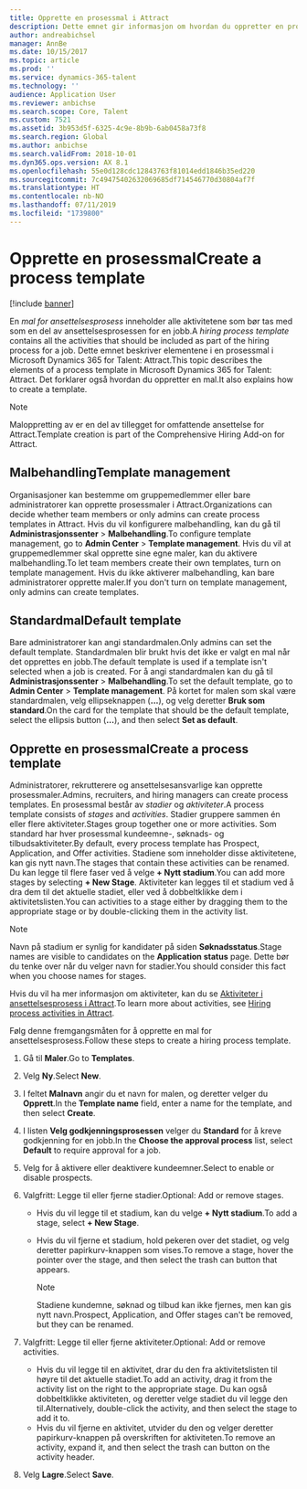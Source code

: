 ```yaml
---
title: Opprette en prosessmal i Attract
description: Dette emnet gir informasjon om hvordan du oppretter en prosessmal i Attract.
author: andreabichsel
manager: AnnBe
ms.date: 10/15/2017
ms.topic: article
ms.prod: ''
ms.service: dynamics-365-talent
ms.technology: ''
audience: Application User
ms.reviewer: anbichse
ms.search.scope: Core, Talent
ms.custom: 7521
ms.assetid: 3b953d5f-6325-4c9e-8b9b-6ab0458a73f8
ms.search.region: Global
ms.author: anbichse
ms.search.validFrom: 2018-10-01
ms.dyn365.ops.version: AX 8.1
ms.openlocfilehash: 55e0d128cdc12843763f81014edd1846b35ed220
ms.sourcegitcommit: 7c49475402632069685df714546770d30804af7f
ms.translationtype: HT
ms.contentlocale: nb-NO
ms.lasthandoff: 07/11/2019
ms.locfileid: "1739800"
---
```

# <a name="create-a-process-template"></a><span data-ttu-id="112f4-103">Opprette en prosessmal</span><span class="sxs-lookup"><span data-stu-id="112f4-103">Create a process template</span></span>

[!include [banner](includes/banner.md)]

<span data-ttu-id="112f4-104">En *mal for ansettelsesprosess* inneholder alle aktivitetene som bør tas med som en del av ansettelsesprosessen for en jobb.</span><span class="sxs-lookup"><span data-stu-id="112f4-104">A *hiring process template* contains all the activities that should be included as part of the hiring process for a job.</span></span> <span data-ttu-id="112f4-105">Dette emnet beskriver elementene i en prosessmal i Microsoft Dynamics 365 for Talent: Attract.</span><span class="sxs-lookup"><span data-stu-id="112f4-105">This topic describes the elements of a process template in Microsoft Dynamics 365 for Talent: Attract.</span></span> <span data-ttu-id="112f4-106">Det forklarer også hvordan du oppretter en mal.</span><span class="sxs-lookup"><span data-stu-id="112f4-106">It also explains how to create a template.</span></span>

> [!NOTE]
> <span data-ttu-id="112f4-107">Maloppretting av er en del av tillegget for omfattende ansettelse for Attract.</span><span class="sxs-lookup"><span data-stu-id="112f4-107">Template creation is part of the Comprehensive Hiring Add-on for Attract.</span></span>

## <a name="template-management"></a><span data-ttu-id="112f4-108">Malbehandling</span><span class="sxs-lookup"><span data-stu-id="112f4-108">Template management</span></span>

<span data-ttu-id="112f4-109">Organisasjoner kan bestemme om gruppemedlemmer eller bare administratorer kan opprette prosessmaler i Attract.</span><span class="sxs-lookup"><span data-stu-id="112f4-109">Organizations can decide whether team members or only admins can create process templates in Attract.</span></span> <span data-ttu-id="112f4-110">Hvis du vil konfigurere malbehandling, kan du gå til **Administrasjonssenter** \> **Malbehandling**.</span><span class="sxs-lookup"><span data-stu-id="112f4-110">To configure template management, go to **Admin Center** \> **Template management**.</span></span> <span data-ttu-id="112f4-111">Hvis du vil at gruppemedlemmer skal opprette sine egne maler, kan du aktivere malbehandling.</span><span class="sxs-lookup"><span data-stu-id="112f4-111">To let team members create their own templates, turn on template management.</span></span> <span data-ttu-id="112f4-112">Hvis du ikke aktiverer malbehandling, kan bare administratorer opprette maler.</span><span class="sxs-lookup"><span data-stu-id="112f4-112">If you don't turn on template management, only admins can create templates.</span></span>

## <a name="default-template"></a><span data-ttu-id="112f4-113">Standardmal</span><span class="sxs-lookup"><span data-stu-id="112f4-113">Default template</span></span>

<span data-ttu-id="112f4-114">Bare administratorer kan angi standardmalen.</span><span class="sxs-lookup"><span data-stu-id="112f4-114">Only admins can set the default template.</span></span> <span data-ttu-id="112f4-115">Standardmalen blir brukt hvis det ikke er valgt en mal når det opprettes en jobb.</span><span class="sxs-lookup"><span data-stu-id="112f4-115">The default template is used if a template isn't selected when a job is created.</span></span> <span data-ttu-id="112f4-116">For å angi standardmalen kan du gå til **Administrasjonssenter** \> **Malbehandling**.</span><span class="sxs-lookup"><span data-stu-id="112f4-116">To set the default template, go to **Admin Center** \> **Template management**.</span></span> <span data-ttu-id="112f4-117">På kortet for malen som skal være standardmalen, velg ellipseknappen (**...**), og velg deretter **Bruk som standard**.</span><span class="sxs-lookup"><span data-stu-id="112f4-117">On the card for the template that should be the default template, select the ellipsis button (**...**), and then select **Set as default**.</span></span>

## <a name="create-a-process-template"></a><span data-ttu-id="112f4-118">Opprette en prosessmal</span><span class="sxs-lookup"><span data-stu-id="112f4-118">Create a process template</span></span>

<span data-ttu-id="112f4-119">Administratorer, rekrutterere og ansettelsesansvarlige kan opprette prosessmaler.</span><span class="sxs-lookup"><span data-stu-id="112f4-119">Admins, recruiters, and hiring managers can create process templates.</span></span> <span data-ttu-id="112f4-120">En prosessmal består av *stadier* og *aktiviteter*.</span><span class="sxs-lookup"><span data-stu-id="112f4-120">A process template consists of *stages* and *activities*.</span></span> <span data-ttu-id="112f4-121">Stadier gruppere sammen én eller flere aktiviteter.</span><span class="sxs-lookup"><span data-stu-id="112f4-121">Stages group together one or more activities.</span></span> <span data-ttu-id="112f4-122">Som standard har hver prosessmal kundeemne-, søknads- og tilbudsaktiviteter.</span><span class="sxs-lookup"><span data-stu-id="112f4-122">By default, every process template has Prospect, Application, and Offer activities.</span></span> <span data-ttu-id="112f4-123">Stadiene som inneholder disse aktivitetene, kan gis nytt navn.</span><span class="sxs-lookup"><span data-stu-id="112f4-123">The stages that contain these activities can be renamed.</span></span> <span data-ttu-id="112f4-124">Du kan legge til flere faser ved å velge **+ Nytt stadium**.</span><span class="sxs-lookup"><span data-stu-id="112f4-124">You can add more stages by selecting **+ New Stage**.</span></span> <span data-ttu-id="112f4-125">Aktiviteter kan legges til et stadium ved å dra dem til det aktuelle stadiet, eller ved å dobbeltklikke dem i aktivitetslisten.</span><span class="sxs-lookup"><span data-stu-id="112f4-125">You can activities to a stage either by dragging them to the appropriate stage or by double-clicking them in the activity list.</span></span>

> [!NOTE]
> <span data-ttu-id="112f4-126">Navn på stadium er synlig for kandidater på siden **Søknadsstatus**.</span><span class="sxs-lookup"><span data-stu-id="112f4-126">Stage names are visible to candidates on the **Application status** page.</span></span> <span data-ttu-id="112f4-127">Dette bør du tenke over når du velger navn for stadier.</span><span class="sxs-lookup"><span data-stu-id="112f4-127">You should consider this fact when you choose names for stages.</span></span>

<span data-ttu-id="112f4-128">Hvis du vil ha mer informasjon om aktiviteter, kan du se [Aktiviteter i ansettelsesprosess i Attract](./activities-attract.md).</span><span class="sxs-lookup"><span data-stu-id="112f4-128">To learn more about activities, see [Hiring process activities in Attract](./activities-attract.md).</span></span>

<span data-ttu-id="112f4-129">Følg denne fremgangsmåten for å opprette en mal for ansettelsesprosess.</span><span class="sxs-lookup"><span data-stu-id="112f4-129">Follow these steps to create a hiring process template.</span></span>

1. <span data-ttu-id="112f4-130">Gå til **Maler**.</span><span class="sxs-lookup"><span data-stu-id="112f4-130">Go to **Templates**.</span></span>
2. <span data-ttu-id="112f4-131">Velg **Ny**.</span><span class="sxs-lookup"><span data-stu-id="112f4-131">Select **New**.</span></span>
3. <span data-ttu-id="112f4-132">I feltet **Malnavn** angir du et navn for malen, og deretter velger du **Opprett**.</span><span class="sxs-lookup"><span data-stu-id="112f4-132">In the **Template name** field, enter a name for the template, and then select **Create**.</span></span>
4. <span data-ttu-id="112f4-133">I listen **Velg godkjenningsprosessen** velger du **Standard** for å kreve godkjenning for en jobb.</span><span class="sxs-lookup"><span data-stu-id="112f4-133">In the **Choose the approval process** list, select **Default** to require approval for a job.</span></span>
5. <span data-ttu-id="112f4-134">Velg for å aktivere eller deaktivere kundeemner.</span><span class="sxs-lookup"><span data-stu-id="112f4-134">Select to enable or disable prospects.</span></span>
6. <span data-ttu-id="112f4-135">Valgfritt: Legge til eller fjerne stadier.</span><span class="sxs-lookup"><span data-stu-id="112f4-135">Optional: Add or remove stages.</span></span>

    - <span data-ttu-id="112f4-136">Hvis du vil legge til et stadium, kan du velge **+ Nytt stadium**.</span><span class="sxs-lookup"><span data-stu-id="112f4-136">To add a stage, select **+ New Stage**.</span></span>
    - <span data-ttu-id="112f4-137">Hvis du vil fjerne et stadium, hold pekeren over det stadiet, og velg deretter papirkurv-knappen som vises.</span><span class="sxs-lookup"><span data-stu-id="112f4-137">To remove a stage, hover the pointer over the stage, and then select the trash can button that appears.</span></span>

        > [!NOTE]
        > <span data-ttu-id="112f4-138">Stadiene kundemne, søknad og tilbud kan ikke fjernes, men kan gis nytt navn.</span><span class="sxs-lookup"><span data-stu-id="112f4-138">Prospect, Application, and Offer stages can't be removed, but they can be renamed.</span></span>

7. <span data-ttu-id="112f4-139">Valgfritt: Legge til eller fjerne aktiviteter.</span><span class="sxs-lookup"><span data-stu-id="112f4-139">Optional: Add or remove activities.</span></span>

    - <span data-ttu-id="112f4-140">Hvis du vil legge til en aktivitet, drar du den fra aktivitetslisten til høyre til det aktuelle stadiet.</span><span class="sxs-lookup"><span data-stu-id="112f4-140">To add an activity, drag it from the activity list on the right to the appropriate stage.</span></span> <span data-ttu-id="112f4-141">Du kan også dobbeltklikke aktiviteten, og deretter velge stadiet du vil legge den til.</span><span class="sxs-lookup"><span data-stu-id="112f4-141">Alternatively, double-click the activity, and then select the stage to add it to.</span></span>
    - <span data-ttu-id="112f4-142">Hvis du vil fjerne en aktivitet, utvider du den og velger deretter papirkurv-knappen på overskriften for aktiviteten.</span><span class="sxs-lookup"><span data-stu-id="112f4-142">To remove an activity, expand it, and then select the trash can button on the activity header.</span></span>

8. <span data-ttu-id="112f4-143">Velg **Lagre**.</span><span class="sxs-lookup"><span data-stu-id="112f4-143">Select **Save**.</span></span>
